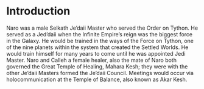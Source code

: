 # Introduction

Naro was a male Selkath Je’daii Master who served the Order on Tython.
He served as a Jed’daii when the Infinite Empire’s reign was the biggest force in the Galaxy.
He would be trained in the ways of the Force on Tython, one of the nine planets within the system that created the Settled Worlds.
He would train himself for many years to come until he was appointed Jedi Master.
Naro and Calleh a female healer, also the mate of Naro both governed the Great Temple of Healing, Mahara Kesh; they were with the other Je’daii Masters formed the Je’daii Council.
Meetings would occur via holocommunication at the Temple of Balance, also known as Akar Kesh.
